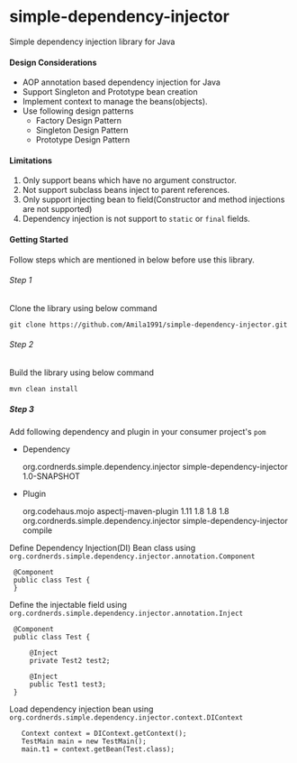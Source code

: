 # simple-dependency-injector
Simple dependency injection library for Java

#### Design Considerations
* AOP annotation based dependency injection for Java
* Support Singleton and Prototype bean creation
* Implement context to manage the beans(objects).
* Use following design patterns
    * Factory Design Pattern
    * Singleton Design Pattern
    * Prototype Design Pattern
    
#### Limitations
1. Only support beans which have no argument constructor.
2. Not support subclass beans inject to parent references.
3. Only support injecting bean to field(Constructor and method injections are not supported) 
4. Dependency injection is not support to `static` or `final` fields. 

#### Getting Started

Follow steps which are mentioned in below before use this library.

###### Step 1
Clone the library using below command
 
 `git clone https://github.com/Amila1991/simple-dependency-injector.git`
 
###### Step 2
Build the library using below command

`mvn clean install`

##### Step 3

Add following dependency and plugin in your consumer project's `pom` 
* Dependency


    <dependency>
        <groupId>org.cordnerds.simple.dependency.injector</groupId>
        <artifactId>simple-dependency-injector</artifactId>
        <version>1.0-SNAPSHOT</version>
    </dependency>
        
 
 
* Plugin


    <plugin>
        <groupId>org.codehaus.mojo</groupId>
        <artifactId>aspectj-maven-plugin</artifactId>
        <version>1.11</version>
        <configuration>
            <complianceLevel>1.8</complianceLevel>
            <source>1.8</source>
            <target>1.8</target>
            <aspectLibraries>
                <aspectLibrary>
                    <groupId>org.cordnerds.simple.dependency.injector</groupId>
                    <artifactId>simple-dependency-injector</artifactId>
                </aspectLibrary>
            </aspectLibraries>
        </configuration>
        <executions>
            <execution>
                <goals>
                    <goal>compile</goal>
                </goals>
            </execution>
        </executions>
    </plugin>

 
 
 Define Dependency Injection(DI) Bean class using `org.cordnerds.simple.dependency.injector.annotation.Component`
 

     @Component
     public class Test {
     }
     
 Define the injectable field using `org.cordnerds.simple.dependency.injector.annotation.Inject`
 
     @Component
     public class Test {
     
         @Inject
         private Test2 test2;
     
         @Inject
         public Test1 test3;
     }
  
Load dependency injection bean using `org.cordnerds.simple.dependency.injector.context.DIContext`
 
       Context context = DIContext.getContext();
       TestMain main = new TestMain();
       main.t1 = context.getBean(Test.class);
     

